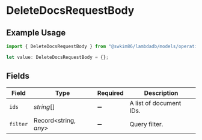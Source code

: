 # DeleteDocsRequestBody

## Example Usage

```typescript
import { DeleteDocsRequestBody } from "@swkim86/lambdadb/models/operations";

let value: DeleteDocsRequestBody = {};
```

## Fields

| Field                   | Type                    | Required                | Description             |
| ----------------------- | ----------------------- | ----------------------- | ----------------------- |
| `ids`                   | *string*[]              | :heavy_minus_sign:      | A list of document IDs. |
| `filter`                | Record<string, *any*>   | :heavy_minus_sign:      | Query filter.           |